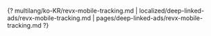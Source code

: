 {? multilang/ko-KR/revx-mobile-tracking.md | localized/deep-linked-ads/revx-mobile-tracking.md | pages/deep-linked-ads/revx-mobile-tracking.md ?}
